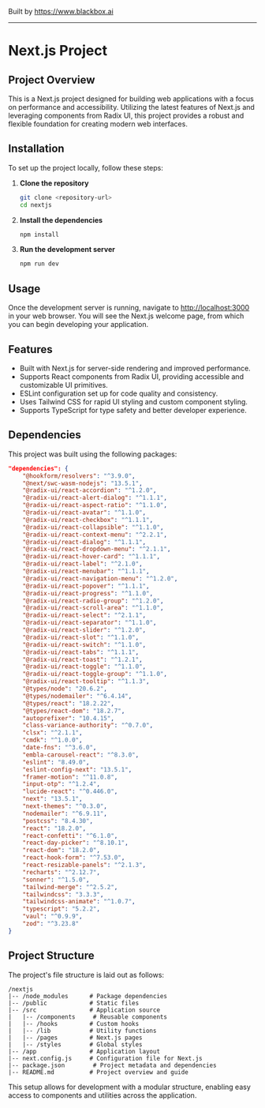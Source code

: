
Built by https://www.blackbox.ai

---

# Next.js Project

## Project Overview
This is a Next.js project designed for building web applications with a focus on performance and accessibility. Utilizing the latest features of Next.js and leveraging components from Radix UI, this project provides a robust and flexible foundation for creating modern web interfaces.

## Installation
To set up the project locally, follow these steps:

1. **Clone the repository**
    ```bash
    git clone <repository-url>
    cd nextjs
    ```

2. **Install the dependencies**
    ```bash
    npm install
    ```

3. **Run the development server**
    ```bash
    npm run dev
    ```

## Usage
Once the development server is running, navigate to [http://localhost:3000](http://localhost:3000) in your web browser. You will see the Next.js welcome page, from which you can begin developing your application.

## Features
- Built with Next.js for server-side rendering and improved performance.
- Supports React components from Radix UI, providing accessible and customizable UI primitives.
- ESLint configuration set up for code quality and consistency.
- Uses Tailwind CSS for rapid UI styling and custom component styling.
- Supports TypeScript for type safety and better developer experience.

## Dependencies
This project was built using the following packages:

```json
"dependencies": {
    "@hookform/resolvers": "^3.9.0",
    "@next/swc-wasm-nodejs": "13.5.1",
    "@radix-ui/react-accordion": "^1.2.0",
    "@radix-ui/react-alert-dialog": "^1.1.1",
    "@radix-ui/react-aspect-ratio": "^1.1.0",
    "@radix-ui/react-avatar": "^1.1.0",
    "@radix-ui/react-checkbox": "^1.1.1",
    "@radix-ui/react-collapsible": "^1.1.0",
    "@radix-ui/react-context-menu": "^2.2.1",
    "@radix-ui/react-dialog": "^1.1.1",
    "@radix-ui/react-dropdown-menu": "^2.1.1",
    "@radix-ui/react-hover-card": "^1.1.1",
    "@radix-ui/react-label": "^2.1.0",
    "@radix-ui/react-menubar": "^1.1.1",
    "@radix-ui/react-navigation-menu": "^1.2.0",
    "@radix-ui/react-popover": "^1.1.1",
    "@radix-ui/react-progress": "^1.1.0",
    "@radix-ui/react-radio-group": "^1.2.0",
    "@radix-ui/react-scroll-area": "^1.1.0",
    "@radix-ui/react-select": "^2.1.1",
    "@radix-ui/react-separator": "^1.1.0",
    "@radix-ui/react-slider": "^1.2.0",
    "@radix-ui/react-slot": "^1.1.0",
    "@radix-ui/react-switch": "^1.1.0",
    "@radix-ui/react-tabs": "^1.1.1",
    "@radix-ui/react-toast": "^1.2.1",
    "@radix-ui/react-toggle": "^1.1.0",
    "@radix-ui/react-toggle-group": "^1.1.0",
    "@radix-ui/react-tooltip": "^1.1.3",
    "@types/node": "20.6.2",
    "@types/nodemailer": "^6.4.14",
    "@types/react": "18.2.22",
    "@types/react-dom": "18.2.7",
    "autoprefixer": "10.4.15",
    "class-variance-authority": "^0.7.0",
    "clsx": "^2.1.1",
    "cmdk": "^1.0.0",
    "date-fns": "^3.6.0",
    "embla-carousel-react": "^8.3.0",
    "eslint": "8.49.0",
    "eslint-config-next": "13.5.1",
    "framer-motion": "^11.0.8",
    "input-otp": "^1.2.4",
    "lucide-react": "^0.446.0",
    "next": "13.5.1",
    "next-themes": "^0.3.0",
    "nodemailer": "^6.9.11",
    "postcss": "8.4.30",
    "react": "18.2.0",
    "react-confetti": "^6.1.0",
    "react-day-picker": "^8.10.1",
    "react-dom": "18.2.0",
    "react-hook-form": "^7.53.0",
    "react-resizable-panels": "^2.1.3",
    "recharts": "^2.12.7",
    "sonner": "^1.5.0",
    "tailwind-merge": "^2.5.2",
    "tailwindcss": "3.3.3",
    "tailwindcss-animate": "^1.0.7",
    "typescript": "5.2.2",
    "vaul": "^0.9.9",
    "zod": "^3.23.8"
}
```

## Project Structure
The project's file structure is laid out as follows:

```
/nextjs
|-- /node_modules      # Package dependencies
|-- /public            # Static files
|-- /src               # Application source
|   |-- /components     # Reusable components
|   |-- /hooks         # Custom hooks
|   |-- /lib           # Utility functions
|   |-- /pages         # Next.js pages
|   |-- /styles        # Global styles
|-- /app               # Application layout
|-- next.config.js     # Configuration file for Next.js
|-- package.json        # Project metadata and dependencies
|-- README.md          # Project overview and guide
```

This setup allows for development with a modular structure, enabling easy access to components and utilities across the application.